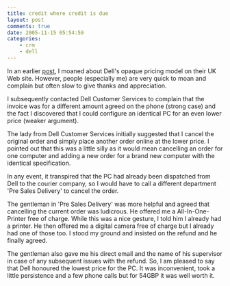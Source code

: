 ```yaml
---
title: credit where credit is due
layout: post
comments: true
date: 2005-11-15 05:54:59
categories:
    - crm
    - dell
---
```

In an earlier
[post](http://www.nbrightside.com/blog/2005/10/29/beware-of-shopping-at-dell-computers/),
I moaned about Dell's opaque pricing model on their UK Web site.
However, people (especially me) are very quick to moan and complain
but often slow to give thanks and appreciation.

I subsequently contacted Dell Customer Services to complain that the
invoice was for a different amount agreed on the phone (strong case)
and the fact I discovered that I could configure an identical PC for
an even lower price (weaker argument).

The lady from Dell Customer Services initially suggested that I cancel
the original order and simply place another order online at the lower
price. I pointed out that this was a little silly as it would mean
cancelling an order for one computer and adding a new order for a
brand new computer with the identical specification.

In any event, it transpired that the PC had already been dispatched
from Dell to the courier company, so I would have to call a different
department 'Pre Sales Delivery' to cancel the order.

The gentleman in 'Pre Sales Delivery' was more helpful and agreed that
cancelling the current order was ludicrous. He offered me a
All-In-One-Printer free of charge. While this was a nice gesture, I
told him I already had a printer. He then offered me a digital camera
free of charge but I already had one of those too. I stood my ground
and insisted on the refund and he finally agreed.

The gentleman also gave me his direct email and the name of his
supervisor in case of any subsequent issues with the refund. So, I am
pleased to say that Dell honoured the lowest price for the PC. It was
inconvenient, took a little persistence and a few phone calls but for
54GBP it was well worth it.

